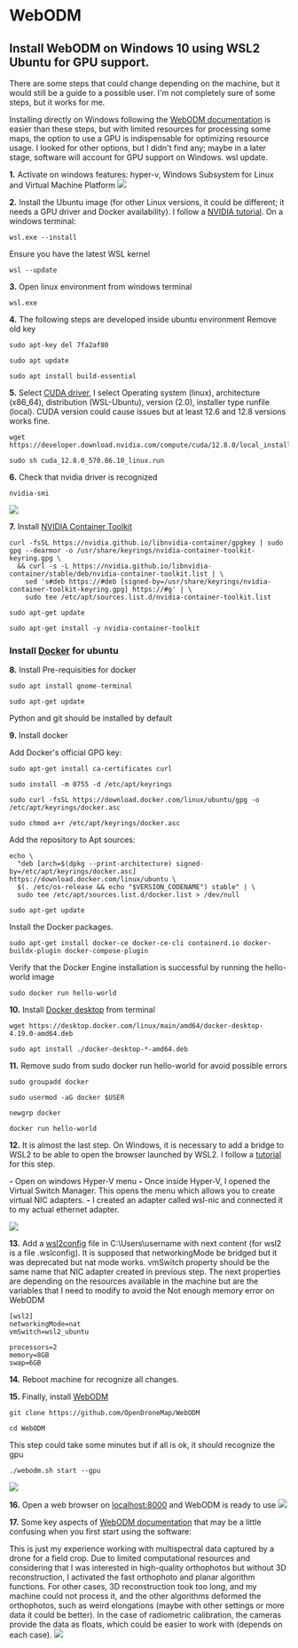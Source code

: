 # WebODM
## Install WebODM on Windows 10 using WSL2 Ubuntu for GPU support.

There are some steps that could change depending on the machine, but it would still be a guide to a possible user. I'm not completely sure of some steps, but it works for me.

Installing directly on Windows following the <a href="https://docs.opendronemap.org/installation/" target="_blank">WebODM documentation</a> is easier than these steps, but with limited resources for processing some maps, the option to use a GPU is indispensable for optimizing resource usage. I looked for other options, but I didn't find any; maybe in a later stage, software will account for GPU support on Windows.
wsl update.

  **1.** Activate on windows features: hyper-v, Windows Subsystem for Linux and Virtual Machine Platform
  <img src="features.png" />

  **2.** Install the Ubuntu image (for other Linux versions, it could be different; it needs a GPU driver and Docker availability). I follow a <a href="https://docs.nvidia.com/cuda/wsl-user-guide/index.html" target="_blank">NVIDIA tutorial</a>. On a windows terminal:
  ```
  wsl.exe --install
  ```
  Ensure you have the latest WSL kernel
  ```
  wsl --update
  ```

  **3.** Open linux environment from windows terminal
  ```
  wsl.exe
  ```
  **4.** The following steps are developed inside ubuntu environment
  Remove old key
  ```
  sudo apt-key del 7fa2af80
  ```
  ```
  sudo apt update
  ```
  ```
  sudo apt install build-essential
  ```
  **5.** Select  <a href="https://developer.nvidia.com/cuda-downloads?" target="_blank">CUDA driver</a>, I select Operating system (linux), architecture (x86_64), distribution (WSL-Ubuntu), version (2.0), installer type runfile (local). CUDA version could cause issues but at least 12.6 and 12.8 versions works fine.
  ```
  wget https://developer.download.nvidia.com/compute/cuda/12.8.0/local_installers/cuda_12.8.0_570.86.10_linux.run
  ```
  ```
  sudo sh cuda_12.8.0_570.86.10_linux.run
  ```

  **6.** Check that nvidia driver is recognized
  ```
  nvidia-smi
  ```
  <img src="nvidia.png" />
  
  **7.** Install <a href="https://docs.nvidia.com/datacenter/cloud-native/container-toolkit/latest/install-guide.html" target="_blank">NVIDIA Container Toolkit</a>
  ```
  curl -fsSL https://nvidia.github.io/libnvidia-container/gpgkey | sudo gpg --dearmor -o /usr/share/keyrings/nvidia-container-toolkit-keyring.gpg \
    && curl -s -L https://nvidia.github.io/libnvidia-container/stable/deb/nvidia-container-toolkit.list | \
      sed 's#deb https://#deb [signed-by=/usr/share/keyrings/nvidia-container-toolkit-keyring.gpg] https://#g' | \
      sudo tee /etc/apt/sources.list.d/nvidia-container-toolkit.list
  ```
  ```
  sudo apt-get update
  ```
  ```
  sudo apt-get install -y nvidia-container-toolkit
  ```
  ### Install <a href="https://docs.docker.com/desktop/install/ubuntu/" target="_blank">Docker</a> for ubuntu
  
  **8.** Install Pre-requisities for docker
  
  ```
  sudo apt install gnome-terminal
  ```
 
  ```
  sudo apt-get update
  ```
     
  Python and git should be installed by default
     
  **9.** Install docker 
  
  Add Docker's official GPG key:
  ```
  sudo apt-get install ca-certificates curl
  ```
  ```
  sudo install -m 0755 -d /etc/apt/keyrings
  ```
  ```
  sudo curl -fsSL https://download.docker.com/linux/ubuntu/gpg -o /etc/apt/keyrings/docker.asc
  ```
  ```
  sudo chmod a+r /etc/apt/keyrings/docker.asc
  ```
  Add the repository to Apt sources:
  ```
  echo \
    "deb [arch=$(dpkg --print-architecture) signed-by=/etc/apt/keyrings/docker.asc] https://download.docker.com/linux/ubuntu \
    $(. /etc/os-release && echo "$VERSION_CODENAME") stable" | \
    sudo tee /etc/apt/sources.list.d/docker.list > /dev/null
  ```
  ```
  sudo apt-get update
  ```
  Install the Docker packages.
  ```
  sudo apt-get install docker-ce docker-ce-cli containerd.io docker-buildx-plugin docker-compose-plugin
  ```
  Verify that the Docker Engine installation is successful by running the hello-world image
  ```
  sudo docker run hello-world
  ```

  **10.** Install <a href="https://medium.com/@selvamraju007/how-to-install-docker-desktop-on-ubuntu-22-04-1ebe4b2f8a14" target="_blank">Docker desktop</a> from terminal
  ```
  wget https://desktop.docker.com/linux/main/amd64/docker-desktop-4.19.0-amd64.deb
  ```
  ```
  sudo apt install ./docker-desktop-*-amd64.deb
  ```
  **11.** Remove sudo from sudo docker run hello-world for avoid possible errors
  ```
  sudo groupadd docker
  ```
  ```
  sudo usermod -aG docker $USER
  ```
  ```
  newgrp docker
  ```
  ```
  docker run hello-world
  ```

  **12.** It is almost the last step. On Windows, it is necessary to add a bridge to WSL2 to be able to open the browser launched by WSL2. I follow a <a href="https://medium.com/@petrousov/how-to-brigde-windows-subsystem-for-linux-0dc55a406a3b" target="_blank">tutorial</a> for this step.
  
   **-** Open on windows Hyper-V menu
   **-** Once inside Hyper-V, I opened the Virtual Switch Manager. This opens the menu which allows you to create virtual NIC adapters.
   **-** I created an adapter called wsl-nic and connected it to my actual ethernet adapter.

   <img src="hyperv.png" />

  **13.** Add a <a href="https://learn.microsoft.com/en-us/windows/wsl/wsl-config" target="_blank">wsl2config</a> file in C:\Users\username with next content (for wsl2 is a file .wslconfig). It is supposed that networkingMode be bridged but it was deprecated but nat mode works. vmSwitch property should be the same name that NIC adapter created in previous step. The next properties are depending on the resources available in the machine but are the variables that I need to modify to avoid the Not enough memory error on WebODM 
  ```
  [wsl2]
  networkingMode=nat
  vmSwitch=wsl2_ubuntu
  
  processors=2
  memory=8GB
  swap=6GB
  ```
  **14.** Reboot machine for recognize all changes.

  **15.** Finally, install <a href="https://docs.opendronemap.org/installation/" target="_blank">WebODM</a>
  ```
  git clone https://github.com/OpenDroneMap/WebODM
  ```
  ```
  cd WebODM
  ```
  This step could take some minutes but if all is ok, it should recognize the gpu
  ```
  ./webodm.sh start --gpu
  ```
  <img src="startWebODM.png" />
  
  **16.** Open a web browser on <a href="localhost:8000" target="_blank">localhost:8000</a> and WebODM is ready to use
  <img src="WebODM.png" />

  **17.** Some key aspects of <a href="https://docs.opendronemap.org/arguments/" target="_blank">WebODM documentation</a> that may be a little confusing when you first start using the software:
  
  This is just my experience working with multispectral data captured by a drone for a field crop. Due to limited computational resources and considering that I was interested in high-quality orthophotos but without 3D reconstruction, I activated the fast orthophoto and planar algorithm functions. For other cases, 3D reconstruction took too long, and my machine could not process it, and the other algorithms deformed the orthophotos, such as weird elongations (maybe with other settings or more data it could be better). In the case of radiometric calibration, the cameras provide the data as floats, which could be easier to work with (depends on each case). 
  <img src="setup.png" />
